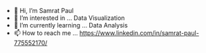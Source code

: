 - 👋 Hi, I’m Samrat Paul
- 👀 I’m interested in ... Data Visualization
- 🌱 I’m currently learning ... Data Analysis
- 📫 How to reach me ... https://www.linkedin.com/in/samrat-paul-775552170/

<!---
SamratP98/SamratP98 is a ✨ special ✨ repository because its `README.md` (this file) appears on your GitHub profile.
You can click the Preview link to take a look at your changes.
--->
